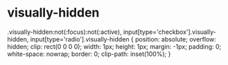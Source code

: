 # visually-hidden

.visually-hidden:not(:focus):not(:active),
input[type='checkbox'].visually-hidden,
input[type='radio'].visually-hidden {
  position: absolute;
  overflow: hidden;
  clip: rect(0 0 0 0);
  width: 1px;
  height: 1px;
  margin: -1px;
  padding: 0;
  white-space: nowrap;
  border: 0;
  clip-path: inset(100%);
}
